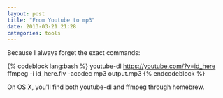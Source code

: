 ```yaml
---
layout: post
title: "From Youtube to mp3"
date: 2013-03-21 21:28
categories: tools
---
```


Because I always forget the exact commands:

{% codeblock lang:bash %}
youtube-dl https://youtube.com/?v=id_here
ffmpeg -i id_here.flv -acodec mp3 output.mp3
{% endcodeblock %}

On OS X, you'll find both youtube-dl and ffmpeg through homebrew.
